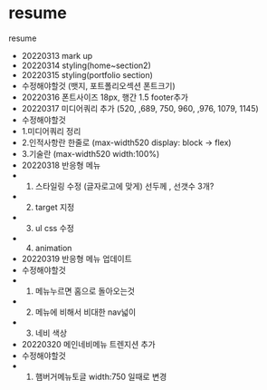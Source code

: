 # resume
resume
- 20220313 mark up
- 20220314 styling(home~section2)
- 20220315 styling(portfolio section)
- 수정해야할것 (뱃지, 포트폴리오섹션 폰트크기)
- 20220316 폰트사이즈 18px, 행간 1.5 
footer추가
- 20220317 미디어쿼리 추가 (520, ,689, 750, 960, ,976, 1079, 1145)
- 수정해야할것 
- 1.미디어쿼리 정리
- 2.인적사항란 한줄로 (max-width520 display: block -> flex)
- 3.기술란 (max-width520  width:100%) 
- 20220318 반응형 메뉴
- 1. 스타일링 수정 (글자로고에 맞게) 선두께 , 선갯수 3개?
- 2. target 지정
- 3. ul css 수정
- 4. animation
- 20220319 반응형 메뉴 업데이트
- 수정해야할것
- 1. 메뉴누르면 홈으로 돌아오는것
- 2. 메뉴에 비해서 비대한 nav넓이
- 3. 네비 색상
- 20220320 메인네비메뉴 트렌지션 추가
- 수정해야할것
- 1. 햄버거메뉴토글 width:750 일때로 변경

